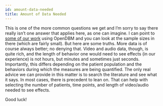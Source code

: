 ```yaml
---
id: amount-data-needed
title: Amount of Data Needed
---
```


This is one of the more common questions we get and I’m sorry to say there really isn’t one answer that applies here, as one can imagine. I can point to [some of our work](https://docs.google.com/spreadsheets/u/2/d/1pRBWCCFMbEgZNQzm2Litm3RUQ6glwUwswrqGDePMvh0/edit?usp=drive_web&ouid=112869092988495381590) using OpenDBM and you can look at the sample sizes in there (which are fairly small). But here are some truths. More data is of course always better; no denying that. Video and audio data, though, is quite rich, and the length of behavior one would need to see effects (in our experience) is not hours, but minutes and sometimes just seconds. Importantly, this differs depending on the patient population and the behaviors during which the measures are being quantified. The only real advice we can provide in this matter is to search the literature and see what it says. In most cases, there is precedent to lean on. That can help with selecting the number of patients, time points, and length of video/audio needed to see effects. 

Good luck!